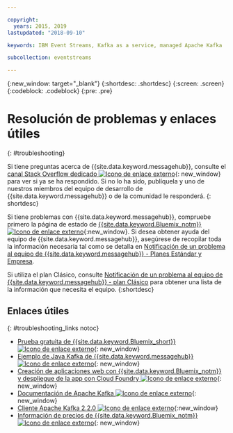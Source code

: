 ```yaml
---

copyright:
  years: 2015, 2019
lastupdated: "2018-09-10"

keywords: IBM Event Streams, Kafka as a service, managed Apache Kafka

subcollection: eventstreams

---
```


{:new_window: target="_blank"}
{:shortdesc: .shortdesc}
{:screen: .screen}
{:codeblock: .codeblock}
{:pre: .pre}



# Resolución de problemas y enlaces útiles
{: #troubleshooting}

Si tiene preguntas acerca de {{site.data.keyword.messagehub}}, consulte el [canal Stack Overflow dedicado ![Icono de enlace externo](../../icons/launch-glyph.svg "Icono de enlace externo")](https://stackoverflow.com/questions/tagged/ibm-eventstreams){: new_window} para ver si ya se ha respondido.
Si no lo ha sido, publíquela y uno de nuestros miembros del equipo
de desarrollo de
{{site.data.keyword.messagehub}}
o de la comunidad le responderá.
{: shortdesc}

Si tiene problemas con {{site.data.keyword.messagehub}}, compruebe primero la página de estado de [{{site.data.keyword.Bluemix_notm}} ![Icono de enlace externo](../../icons/launch-glyph.svg "Icono de enlace externo")](https://cloud.ibm.com/status?selected=status){:new_window}. Si desea obtener ayuda
del equipo de {{site.data.keyword.messagehub}}, asegúrese de recopilar toda la información necesaria tal como se detalla en  [Notificación de un problema al equipo de  {{site.data.keyword.messagehub}} - Planes Estándar y Empresa](/docs/services/EventStreams?topic=eventstreams-report_problem_enterprise#report_problem_enterprise).

Si utiliza el plan Clásico, consulte [Notificación de un problema al equipo de {{site.data.keyword.messagehub}} - plan Clásico](/docs/services/EventStreams?topic=eventstreams-report_problem#report_problem) para obtener una lista de la información que necesita el equipo.
{:shortdesc}

## Enlaces útiles
{: #troubleshooting_links notoc}

*  [Prueba gratuita de {{site.data.keyword.Bluemix_short}}![Icono de enlace externo](../../icons/launch-glyph.svg "Icono de enlace externo")](https://apps.admin.ibmcloud.com/manage/trial/bluemix.html){: new_window}
*  [Ejemplo de Java Kafka de {{site.data.keyword.messagehub}}![Icono de enlace externo](../../icons/launch-glyph.svg "Icono de enlace externo")](https://github.com/ibm-messaging/event-streams-samples/tree/master/kafka-java-console-sample){: new_window}
*  [Creación de aplicaciones web con {{site.data.keyword.Bluemix_notm}} y despliegue de la app con Cloud Foundry ![Icono de enlace externo](../../icons/launch-glyph.svg "Icono de enlace externo")](/docs/starters?topic=starters-download-modify-and-redeploy-your-cloud-foundry-app-with-the-command-line-interface#download-modify-and-redeploy-your-cloud-foundry-app-with-the-command-line-interface){: new_window}
*  [Documentación de Apache Kafka ![Icono de enlace externo](../../icons/launch-glyph.svg "Icono de enlace externo")](http://kafka.apache.org/documentation.html){: new_window}
*  [Cliente Apache Kafka 2.2.0 ![Icono de enlace externo](../../icons/launch-glyph.svg "Icono de enlace externo")](https://www.apache.org/dyn/closer.cgi?path=/kafka/2.2.0/kafka-2.2.0-src.tgz){:new_window}
*  [Información de precios de {{site.data.keyword.Bluemix_notm}}![Icono de enlace externo](../../icons/launch-glyph.svg "Icono de enlace externo")](/docs/billing-usage?topic=billing-usage-cost#cost){: new_window}


